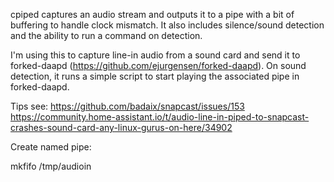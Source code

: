 cpiped captures an audio stream and outputs it to a pipe with a bit of buffering
to handle clock mismatch. It also includes silence/sound detection and the ability
to run a command on detection.

I'm using this to capture line-in audio from a sound card and send it to 
forked-daapd (https://github.com/ejurgensen/forked-daapd). On sound detection, it
runs a simple script to start playing the associated pipe in forked-daapd.


Tips see:
https://github.com/badaix/snapcast/issues/153
https://community.home-assistant.io/t/audio-line-in-piped-to-snapcast-crashes-sound-card-any-linux-gurus-on-here/34902

Create named pipe:

mkfifo /tmp/audioin
